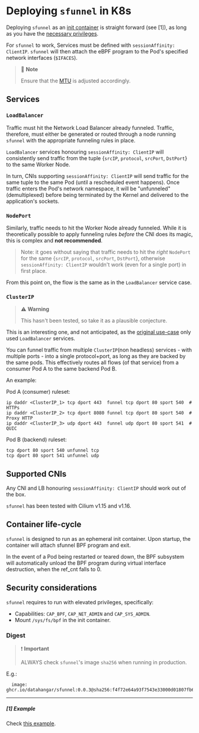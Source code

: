 # Deploying `sfunnel` in K8s

Deploying `sfunnel` as an [init container](https://kubernetes.io/docs/concepts/workloads/pods/init-containers/)
is straight forward (see [1]), as long as you have the
[necessary privileges](#security-considerations).

For `sfunnel` to work, Services must be defined with `sessionAffinity: ClientIP`.
`sfunnel` will then attach the eBPF program to the Pod's specified network
interfaces (`$IFACES`).

> :pencil: **Note**
>
> Ensure that the [MTU](funneling.md#mtu) is adjusted accordingly.

## Services

### `LoadBalancer`

Traffic must hit the Network Load Balancer already funneled. Traffic, therefore,
 must either be generated or routed through a node running `sfunnel` with the
appropriate funneling rules in place.

`LoadBalancer` services honouring `sessionAffinity: ClientIP` will consistently
send traffic from the tuple {`srcIP`, `protocol`, `srcPort`, `DstPort`} to the
same Worker Node.

In turn, CNIs supporting `sessionAffinity: ClientIP` will send traffic for the
same tuple to the same Pod (until a rescheduled event happens). Once traffic enters
the Pod's network namespace, it will be "unfunneled" (demultiplexed) before
being terminated by the Kernel and delivered to the application's sockets.

### `NodePort`

Similarly, traffic needs to hit the Worker Node already funneled. While it is
theoretically possible to apply funneling rules _before_ the CNI does its magic,
this is complex and **not recommended**.

> Note: it goes without saying that traffic needs to hit the _right_ `NodePort` for the same
{`srcIP`, `protocol`, `srcPort`, `DstPort`}, otherwise `sessionAffinity: ClientIP`
wouldn't work (even for a single port) in first place.

From this point on, the flow is the same as in the `LoadBalancer` service case.

### `ClusterIP`

> :warning: **Warning**
>
> This hasn't been tested, so take it as a plausible conjecture.

This is an interesting one, and not anticipated, as the
[original use-case](docs/use-cases/network-telemetry-nfacctd.md) only used
`LoadBalancer` services.

You can funnel traffic from multiple `ClusterIP`(non headless) services -
with multiple ports - into a single protocol+port, as long as they are backed
by the same pods. This effectively routes all flows (of that service) from a
consumer Pod A to the same backend Pod B.

An example:

Pod A (consumer) ruleset:
```
ip daddr <ClusterIP_1> tcp dport 443  funnel tcp dport 80 sport 540  # HTTPs
ip daddr <ClusterIP_2> tcp dport 8080 funnel tcp dport 80 sport 540  # Proxy HTTP
ip daddr <ClusterIP_3> udp dport 443  funnel udp dport 80 sport 541  # QUIC
```

Pod B (backend) ruleset:
```
tcp dport 80 sport 540 unfunnel tcp
tcp dport 80 sport 541 unfunnel udp
```

## Supported CNIs

Any CNI and LB honouring `sessionAffinity: ClientIP` should work out of the box.

`sfunnel` has been tested with Cilium v1.15 and v1.16.

## Container life-cycle

`sfunnel` is designed to run as an ephemeral init container. Upon startup, the
container will attach sfunnel BPF program and exit.

In the event of a Pod being restarted or teared down, the BPF subsystem will
automatically unload the BPF program during virtual interface destruction, when
the ref_cnt falls to 0.

## Security considerations

`sfunnel` requires to run with elevated privileges, specifically:

* Capabilities: `CAP_BPF`, `CAP_NET_ADMIN` and `CAP_SYS_ADMIN`.
* Mount `/sys/fs/bpf` in the init container.

### Digest

> :heavy_exclamation_mark: **Important**
>
> ALWAYS check `sfunnel`'s image `sha256` when running in production.

E.g.:
```
  image: ghcr.io/datahangar/sfunnel:0.0.3@sha256:f4f72e64a93f7543e33000d01807fb66257cc88165b580763726aa4a01302655
```

---

##### [1] Example

Check [this example](../example/k8s/).
